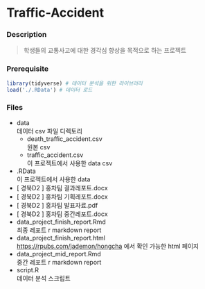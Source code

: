 # Traffic-Accident
### Description
> 학생들의 교통사고에 대한 경각심 향상을 목적으로 하는 프로젝트

### Prerequisite
```r
library(tidyverse) # 데이터 분석을 위한 라이브러리
load('./.RData') # 데이터 로드
```

### Files
- data   
데이터 csv 파일 디렉토리
  - death_traffic_accident.csv   
원본 csv
  - traffic_accident.csv   
이 프로젝트에서 사용한 data csv
- .RData   
이 프로젝트에서 사용한 data
- [ 경북D2 ] 홍차팀 결과레포트.docx
- [ 경북D2 ] 홍차팀 기획레포트.docx
- [ 경북D2 ] 홍차팀 발표자료.pdf
- [ 경북D2 ] 홍차팀 중간레포트.docx
- data_project_finish_report.Rmd   
최종 레포트 r markdown report
- data_project_finish_report.html   
<https://rpubs.com/jademon/hongcha> 에서 확인 가능한 html 페이지
- data_project_mid_report.Rmd   
중간 레포트 r markdown report
- script.R   
데이터 분석 스크립트

